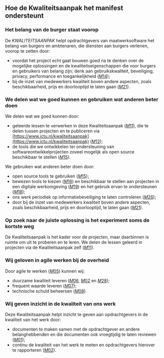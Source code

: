 ## Hoe de Kwaliteitsaanpak het manifest ondersteunt

### Het belang van de burger staat voorop

De $KWALITEITSAANPAK$ helpt opdrachtgevers van maatwerksoftware het belang van burgers en ambtenaren, die diensten aan burgers verlenen, voorop te zetten door:

* voordat het project echt gaat bouwen goed na te denken over de mogelijke oplossingen en de kwaliteitseigenschappen die voor burgers en gebruikers van belang zijn; denk aan gebruikskwaliteit, beveiliging, privacy, performance en toegankelijkheid ([$M14$](#m14));
* bij de inzet van medewerkers kwaliteit boven andere aspecten, zoals beschikbaarheid, prijs en doorlooptijd te laten gaan ([$M21$](#m21)).

### We delen wat we goed kunnen en gebruiken wat anderen beter doen

We delen wat we goed kunnen door:

* geleerde lessen te verwerken in deze Kwaliteitsaanpak ([$M11$](#m11)), die te delen tussen projecten en te publiceren via [https://www.ictu.nl/kwaliteitsaanpak](https://www.ictu.nl/kwaliteitsaanpak) ([$M12$](#m12));
* de tools die we ontwikkelen ter ondersteuning van softwareontwikkelprojecten zoveel mogelijk als open source beschikbaar te stellen ([$M15$](#m15)).

We gebruiken wat anderen beter doen door:

* open source tools te gebruiken ([$M15$](#m15));
* bewezen tools te kiezen ([$M16$](#m16)) en beschikbaar te stellen aan projecten in een digitale werkomgeving ([$M19$](#m19)) en het gebruik ervan te ondersteunen ([$M18$](#m18));
* ons werk periodiek op informatiebeveiliging te laten controleren ([$M26$](#m26));
* door bij de inzet van medewerkers kwaliteit boven andere aspecten, zoals beschikbaarheid, prijs en doorlooptijd, te laten gaan ([$M21$](#m21)).

### Op zoek naar de juiste oplossing is het experiment soms de kortste weg

De Kwaliteitsaanpak is het kader voor de projecten, maar daarbinnen is ruimte om uit te proberen en te leren. We delen de lessen geleerd in projecten via de Kwaliteitsaanpak zelf ([$M11$](#m11)).

### Wij geloven in agile werken bij de overheid

Door agile te werken ([$M05$](#m05)) kunnen wij:

* duurzame kwaliteit leveren ([$M06$](#m06), [$M02$](#m02) en [$M28$](#m28));
* frequent waarde leveren ([$M07$](#m07));
* technische schuld beheersen ([$M08$](#m08)).

### Wij geven inzicht in de kwaliteit van ons werk

Deze Kwaliteitsaanpak helpt inzicht te geven aan opdrachtgevers in de kwaliteit van het werk door:

* documenten te maken samen met de opdrachtgever en andere belanghebbenden en die documenten ook vroegtijdig te laten reviewen ([$M01$](#m01));
* continu de kwaliteit van het werk te meten en opdrachtgevers hierover te rapporteren ([$M02$](#m02)).
